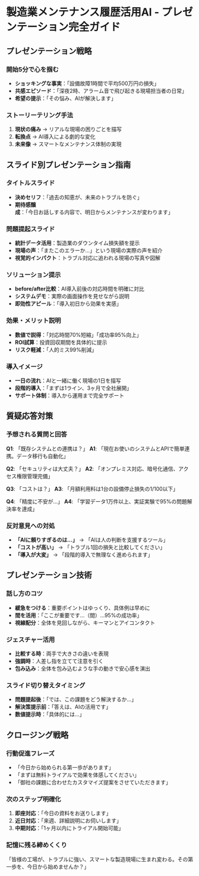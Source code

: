 # 製造業メンテナンス履歴活用AI - プレゼンテーション完全ガイド

## プレゼンテーション戦略

### 開始5分で心を掴む
- **ショッキングな事実**：「設備故障1時間で平均500万円の損失」
- **共感エピソード**：「深夜2時、アラーム音で飛び起きる現場担当者の日常」
- **希望の提示**：「その悩み、AIが解決します」

### ストーリーテリング手法
1. **現状の痛み** → リアルな現場の困りごとを描写
2. **転換点** → AI導入による劇的な変化
3. **未来像** → スマートなメンテナンス体制の実現

## スライド別プレゼンテーション指南

### タイトルスライド
- **決めセリフ**：「過去の知恵が、未来のトラブルを防ぐ」
- **期待感醸成**：「今日お話しする内容で、明日からメンテナンスが変わります」

### 問題提起スライド
- **統計データ活用**：製造業のダウンタイム損失額を提示
- **現場の声**：「またこのエラーか...」という現場の実際の声を紹介
- **視覚的インパクト**：トラブル対応に追われる現場の写真や図解

### ソリューション提示
- **before/after比較**：AI導入前後の対応時間を明確に対比
- **システムデモ**：実際の画面操作を見せながら説明
- **即効性アピール**：「導入初日から効果を実感」

### 効果・メリット説明
- **数値で説得**：「対応時間70%短縮」「成功率95%向上」
- **ROI試算**：投資回収期間を具体的に提示
- **リスク軽減**：「人的ミス99%削減」

### 導入イメージ
- **一日の流れ**：AIと一緒に働く現場の1日を描写
- **段階的導入**：「まずは1ライン、3ヶ月で全社展開」
- **サポート体制**：導入から運用まで完全サポート

## 質疑応答対策

### 予想される質問と回答
**Q1**: 「既存システムとの連携は？」
**A1**: 「現在お使いのシステムとAPIで簡単連携。データ移行も自動化」

**Q2**: 「セキュリティは大丈夫？」
**A2**: 「オンプレミス対応、暗号化通信、アクセス権限管理完備」

**Q3**: 「コストは？」
**A3**: 「月額利用料は1台の設備停止損失の1/100以下」

**Q4**: 「精度に不安が...」
**A4**: 「学習データ1万件以上、実証実験で95%の問題解決率を達成」

### 反対意見への対処
- **「AIに頼りすぎるのは...」** → 「AIは人の判断を支援するツール」
- **「コストが高い」** → 「トラブル1回の損失と比較してください」
- **「導入が大変」** → 「段階的導入で無理なく進められます」

## プレゼンテーション技術

### 話し方のコツ
- **緩急をつける**：重要ポイントはゆっくり、具体例は早めに
- **間を活用**：「ここが重要です...（間）...95%の成功率」
- **視線配分**：全体を見回しながら、キーマンとアイコンタクト

### ジェスチャー活用
- **比較する時**：両手で大きさの違いを表現
- **強調時**：人差し指を立てて注意を引く
- **包み込み**：全体を包み込むような手の動きで安心感を演出

### スライド切り替えタイミング
- **問題提起後**：「では、この課題をどう解決するか...」
- **解決策提示前**：「答えは、AIの活用です」
- **数値提示時**：「具体的には...」

## クロージング戦略

### 行動促進フレーズ
- 「今日から始められる第一歩があります」
- 「まずは無料トライアルで効果を体感してください」
- 「御社の課題に合わせたカスタマイズ提案をさせていただきます」

### 次のステップ明確化
1. **即座対応**：「今日の資料をお送りします」
2. **近日対応**：「来週、詳細説明にお伺いします」
3. **中期対応**：「1ヶ月以内にトライアル開始可能」

### 記憶に残る締めくくり
「皆様の工場が、トラブルに強い、スマートな製造現場に生まれ変わる。その第一歩を、今日から始めませんか？」